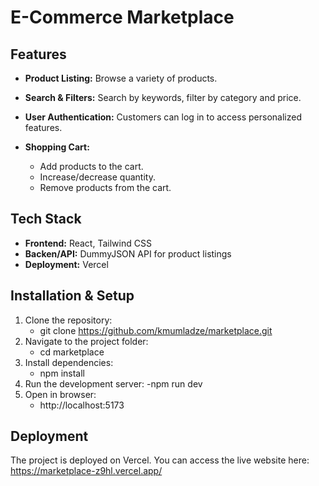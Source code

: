 # E-Commerce Marketplace

## Features

- **Product Listing:** Browse a variety of products.
- **Search & Filters:** Search by keywords, filter by category and price.
- **User Authentication:** Customers can log in to access personalized features.
- **Shopping Cart:**

  - Add products to the cart.
  - Increase/decrease quantity.
  - Remove products from the cart.

## Tech Stack

- **Frontend:** React, Tailwind CSS
- **Backen/API:** DummyJSON API for product listings
- **Deployment:** Vercel

## Installation & Setup

1. Clone the repository:
   - git clone <https://github.com/kmumladze/marketplace.git>
2. Navigate to the project folder:
   - cd marketplace
3. Install dependencies:
   - npm install
4. Run the development server:
   -npm run dev
5. Open in browser:
   - http://localhost:5173

## Deployment

The project is deployed on Vercel. You can access the live website here: https://marketplace-z9hl.vercel.app/
